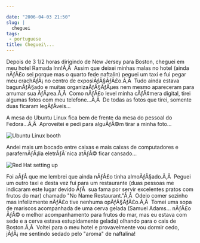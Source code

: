```yaml
---

date: "2006-04-03 21:50"
slug: |
  cheguei
tags:
 - portuguese
title: Cheguei\...
---
```


Depois de 3 1/2 horas dirigindo de New Jersey para Boston, cheguei em
meu hotel Ramada Inn!Ã‚Â  Assim que deixei minhas malas no hotel (ainda
nÃƒÂ£o sei porque mas o quarto fede naftalin) peguei um taxi e fui pegar
meu crachÃƒÂ¡ no centro de exposiÃƒÂ§ÃƒÂ£o.Ã‚Â  Tudo ainda estava
bagunÃƒÂ§ado e muitas organizaÃƒÂ§ÃƒÂµes nem mesmo apareceram para
arrumar sua ÃƒÂ¡rea.Ã‚Â  Como nÃƒÂ£o level minha cÃƒÂ¢mera digital,
tirei algumas fotos com meu telefone...Ã‚Â  De todas as fotos que tirei,
somente duas ficaram legÃƒÂ­veis...

A mesa do Ubuntu Linux fica bem de frente da mesa do pessoal do
Fedora...Ã‚Â  Aproveitei e pedi para alguÃƒÂ©m tirar a minha foto...

![Ubuntu Linux
booth](http://static.flickr.com/43/122845370_b985292291_o.jpg)

Andei mais um bocado entre caixas e mais caixas de computadores e
parafernÃƒÂ¡lia eletrÃƒÂ´nica atÃƒÂ© ficar cansado...

![Red Hat setting
up](http://static.flickr.com/40/122845371_17b31f04c6_o.jpg)

Foi aÃƒÂ­ que me lembrei que ainda nÃƒÂ£o tinha almoÃƒÂ§ado.Ã‚Â  Peguei
um outro taxi e desta vez fui para um restaurante (duas pessoas me
indicaram este lugar devido ÃƒÂ  sua fama por servir excelentes pratos
com frutos do mar) chamado "No Name Restaurant."Ã‚Â  Odeio comer sozinho
mas infelizmente nÃƒÂ£o tive nenhuma opÃƒÂ§ÃƒÂ£o.Ã‚Â  Tomei uma sopa de
mariscos acompanhada de uma cerva gelada (Samuel Adams... nÃƒÂ£o ÃƒÂ© o
melhor acompanhamento para frutos do mar, mas eu estava com sede e a
cerva estava estupidamente gelada) olhando para o cais de Boston.Ã‚Â 
Voltei para o meu hotel e provavelmente vou dormir cedo, jÃƒÂ¡ me
sentindo sedado pelo "aroma" de naftalina!
